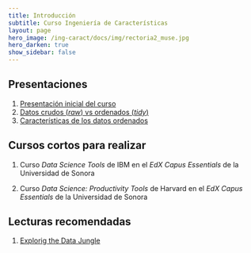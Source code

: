 ```yaml
---
title: Introducción 
subtitle: Curso Ingeniería de Características
layout: page
hero_image: /ing-caract/docs/img/rectoria2_muse.jpg
hero_darken: true
show_sidebar: false
---
```



## Presentaciones

1. [Presentación inicial del curso](/ing-caract/slides/inicial.pdf)
2. [Datos crudos (*raw*) vs ordenados (*tidy*)](/ing-caract/slides/RawAndProcessedData.pdf)
3. [Características de los datos ordenados](../slides/ComponentsOfTidyData.pdf)

## Cursos cortos para realizar

1. Curso *Data Science Tools* de IBM en el *EdX Capus Essentials* de la Universidad de Sonora

2. Curso *Data Science: Productivity Tools* de Harvard en el *EdX Capus Essentials* de la Universidad de Sonora

## Lecturas recomendadas

1. [Explorig the Data Jungle](https://itbook.store/files/9781617295065/exploring-the-data-jungle.pdf) 
